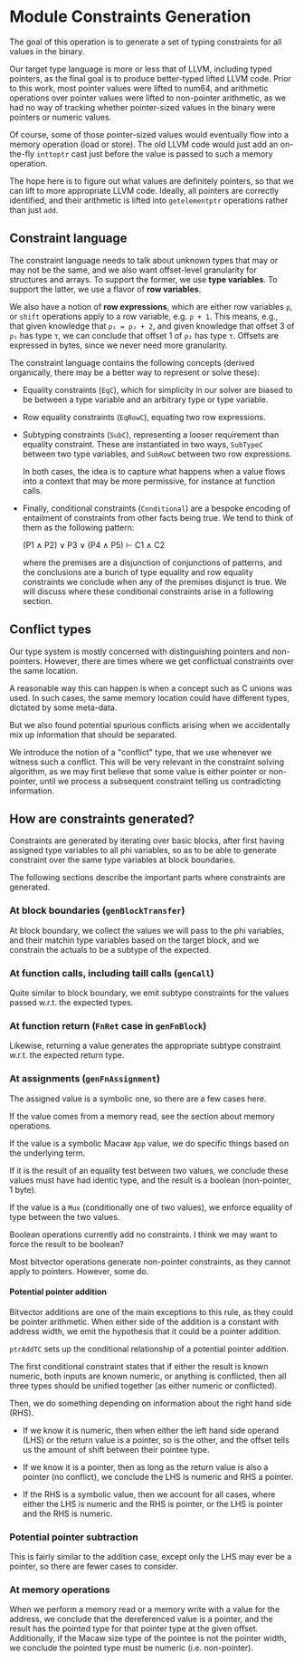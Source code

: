 # Module Constraints Generation

The goal of this operation is to generate a set of typing constraints for all
values in the binary.

Our target type language is more or less that of LLVM, including typed pointers,
as the final goal is to produce better-typed lifted LLVM code.  Prior to this
work, most pointer values were lifted to num64, and arithmetic operations over
pointer values were lifted to non-pointer arithmetic, as we had no way of
tracking whether pointer-sized values in the binary were pointers or numeric
values.

Of course, some of those pointer-sized values would eventually flow into a
memory operation (load or store).  The old LLVM code would just add an
on-the-fly `inttoptr` cast just before the value is passed to such a memory
operation.

The hope here is to figure out what values are definitely pointers, so that we
can lift to more appropriate LLVM code.  Ideally, all pointers are correctly
identified, and their arithmetic is lifted into `getelementptr` operations
rather than just `add`.

## Constraint language

The constraint language needs to talk about unknown types that may or may not be
the same, and we also want offset-level granularity for structures and arrays.
To support the former, we use **type variables**.  To support the latter, we use
a flavor of **row variables**.

We also have a notion of **row expressions**, which are either row variables
`ρ`, or `shift` operations apply to a row variable, e.g. `ρ + 1`.  This means,
e.g., that given knowledge that `ρ₁ = ρ₂ + 2`, and given knowledge that offset 3
of `ρ₁` has type `τ`, we can conclude that offset 1 of `ρ₂` has type `τ`.
Offsets are expressed in bytes, since we never need more granularity.

The constraint language contains the following concepts (derived organically,
there may be a better way to represent or solve these):

-   Equality constraints (`EqC`), which for simplicity in our solver are biased to
    be between a type variable and an arbitrary type or type variable.

-   Row equality constraints (`EqRowC`), equating two row expressions.

-   Subtyping constraints (`SubC`), representing a looser requirement than
    equality constraint.  These are instantiated in two ways, `SubTypeC` between
    two type variables, and `SubRowC` between two row expressions.

    In both cases, the idea is to capture what happens when a value flows into a
    context that may be more permissive, for instance at function calls.

-   Finally, conditional constraints (`Conditional`) are a bespoke encoding of
    entailment of constraints from other facts being true.  We tend to think of
    them as the following pattern:

    (P1 ∧ P2) ∨ P3 ∨ (P4 ∧ P5) ⊢ C1 ∧ C2

    where the premises are a disjunction of conjunctions of patterns, and the
    conclusions are a bunch of type equality and row equality constraints we
    conclude when any of the premises disjunct is true.  We will discuss where
    these conditional constraints arise in a following section.

## Conflict types

Our type system is mostly concerned with distinguishing pointers and
non-pointers.  However, there are times where we get conflictual constraints
over the same location.

A reasonable way this can happen is when a concept such as C unions was used.
In such cases, the same memory location could have different types, dictated by
some meta-data.

But we also found potential spurious conflicts arising when we accidentally mix
up information that should be separated.

We introduce the notion of a "conflict" type, that we use whenever we witness
such a conflict.  This will be very relevant in the constraint solving
algorithm, as we may first believe that some value is either pointer or
non-pointer, until we process a subsequent constraint telling us contradicting
information.

## How are constraints generated?

Constraints are generated by iterating over basic blocks, after first having
assigned type variables to all phi variables, so as to be able to generate
constraint over the same type variables at block boundaries.

The following sections describe the important parts where constraints are
generated.

### At block boundaries (`genBlockTransfer`)

At block boundary, we collect the values we will pass to the phi variables, and
their matchin type variables based on the target block, and we constrain the
actuals to be a subtype of the expected.

### At function calls, including taill calls (`genCall`)

Quite similar to block boundary, we emit subtype constraints for the values
passed w.r.t. the expected types.

### At function return (`FnRet` case in `genFnBlock`)

Likewise, returning a value generates the appropriate subtype constraint w.r.t.
the expected return type.

### At assignments (`genFnAssignment`)

The assigned value is a symbolic one, so there are a few cases here.

If the value comes from a memory read, see the section about memory operations.

If the value is a symbolic Macaw `App` value, we do specific things based on the
underlying term.

If it is the result of an equality test between two values, we conclude these
values must have had identic type, and the result is a boolean (non-pointer, 1
byte).

If the value is a `Mux` (conditionally one of two values), we enforce equality
of type between the two values.

Boolean operations currently add no constraints.  I think we may want to force
the result to be boolean?

Most bitvector operations generate non-pointer constraints, as they cannot apply
to pointers.  However, some do.

#### Potential pointer addition

Bitvector additions are one of the main exceptions to this rule, as they could
be pointer arithmetic.  When either side of the addition is a constant with
address width, we emit the hypothesis that it could be a pointer addition.

`ptrAddTC` sets up the conditional relationship of a potential pointer addition.

The first conditional constraint states that if either the result is known
numeric, both inputs are known numeric, or anything is conflicted, then all
three types should be unified together (as either numeric or conflicted).

Then, we do something depending on information about the right hand side (RHS).

-   If we know it is numeric, then when either the left hand side operand (LHS)
    or the return value is a pointer, so is the other, and the offset tells us
    the amount of shift between their pointee type.

-   If we know it is a pointer, then as long as the return value is also a
    pointer (no conflict), we conclude the LHS is numeric and RHS a pointer.

-   If the RHS is a symbolic value, then we account for all cases, where either
    the LHS is numeric and the RHS is pointer, or the LHS is pointer and the RHS is
    numeric.

### Potential pointer subtraction

This is fairly similar to the addition case, except only the LHS may ever be a
pointer, so there are fewer cases to consider.

### At memory operations

When we perform a memory read or a memory write with a value for the address, we
conclude that the dereferenced value is a pointer, and the result has the
pointed type for that pointer type at the given offset.  Additionally, if the
Macaw size type of the pointee is not the pointer width, we conclude the pointed
type must be numeric (i.e. non-pointer).
